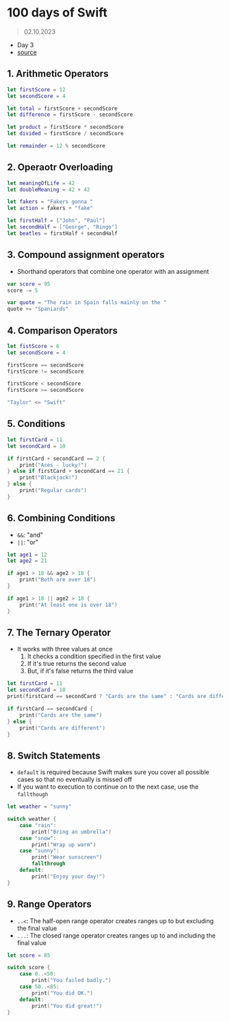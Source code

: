 # 100 days of Swift

> 02.10.2023

- Day 3
- [source](https://www.hackingwithswift.com/100/1)

## 1. Arithmetic Operators

```swift
let firstScore = 12
let secondScore = 4

let total = firstScore + secondScore
let difference = firstScore - secondScore

let product = firstScore * secondScore
let divided = firstScore / secondScore

let remainder = 12 % secondScore
```

## 2. Operaotr Overloading

```swift
let meaningOfLife = 42
let doubleMeaning = 42 + 42

let fakers = "Fakers gonna "
let action = fakers + "fake"

let firstHalf = ["John", "Paul"]
let secondHalf = ["George", "Ringo"]
let beatles = firstHalf + secondHalf
```

## 3. Compound assignment operators

- Shorthand operators that combine one operator with an assignment

```swift
var score = 95
score -= 5

var quote = "The rain in Spain falls mainly on the "
quote += "Spaniards"
```

## 4. Comparison Operators

```swift
let fistScore = 6
let secondScore = 4

firstScore == secondScore
firstScore != secondScore

firstScore < secondScore
firstScore >= secondScore

"Taylor" <= "Swift"
```

## 5. Conditions

```swift
let firstCard = 11
let secondCard = 10

if firstCard + secondCard == 2 {
    print("Aces - lucky!")
} else if firstCard + secondCard == 21 {
    print("Blackjack!")
} else {
    print("Regular cards")
}
```

## 6. Combining Conditions

- `&&`: "and"
- `||`: "or"

```swift
let age1 = 12
let age2 = 21

if age1 > 18 && age2 > 18 {
    print("Both are over 18")
}

if age1 > 18 || age2 > 18 {
    print("At least one is over 18")
}
```

## 7. The Ternary Operator

- It works with three values at once
    1. It checks a condition specified in the first value
    2. If it's true returns the second value
    3. But, if it's false returns the third value

```swift
let firstCard = 11
let secondCard = 10
print(firstCard == secondCard ? "Cards are the same" : "Cards are different")

if firstCard == secondCard {
    print("Cards are the same")
} else {
    print("Cards are different")
}
```

## 8. Switch Statements

- `default` is required because Swift makes sure you cover all possible cases so that no eventually is missed off
- If you want to execution to continue on to the next case, use the `fallthough`

```swift
let weather = "sunny"

switch weather {
    case "rain":
        print("Bring an umbrella")
    case "snow":
        print("Wrap up warm")
    case "sunny":
        print("Wear sunscreen")
        fallthrough
    default:
        print("Enjoy your day!")
}
```

## 9. Range Operators

- `..<`: The half-open range operator creates ranges up to but excluding the final value
- `...`: The closed range operator creates ranges up to and including the final value

```swift
let score = 85

switch score {
    case 0..<50:
        print("You failed badly.")
    case 50..<85:
        print("You did OK.")
    default:
        print("You did great!")
}
```